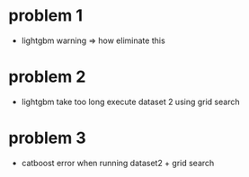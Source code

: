 # problem 1 
- lightgbm warning => how eliminate this

# problem 2 
- lightgbm take too long execute dataset 2 using grid search

# problem 3 
- catboost error when running dataset2 + grid search